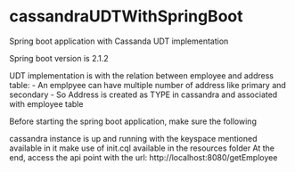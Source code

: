 # cassandraUDTWithSpringBoot
Spring boot application with Cassanda UDT implementation

Spring boot version is 2.1.2

UDT implementation is with the relation between employee and address table:
	 - An emplpyee can have multiple number of address like primary and secondary
	 - So Address is created as TYPE in cassandra and associated with employee table
	 
Before starting the spring boot application, make sure the following

cassandra instance is up and running with the keyspace mentioned available in it
make use of init.cql available in the resources folder
At the end, access the api point with the url: http://localhost:8080/getEmployee
